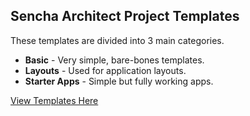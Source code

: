 Sencha Architect Project Templates
---------------

These templates are divided into 3 main categories.

- **Basic** - Very simple, bare-bones templates.
- **Layouts** - Used for application layouts.
- **Starter Apps** - Simple but fully working apps.

[View Templates Here](http://exsurgo.github.io/ProjectTemplates/index.html)
